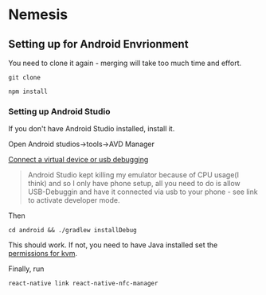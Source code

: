 # Nemesis

## Setting up for Android Envrionment

You need to clone it again - merging will take too much time and effort.

```
git clone

npm install

```

### Setting up Android Studio

If you don't have Android Studio installed, install it.

Open Android studios->tools->AVD Manager

[Connect a virtual device or usb debugging](https://stackoverflow.com/questions/48039119/com-android-builder-testing-api-deviceexception-no-connected-devices)

> Android Studio kept killing my emulator because of CPU usage(I think)
> and so I only have phone setup, all you need to do is allow USB-Debuggin and have it connected via usb to your phone - see link to activate developer mode.

Then

```
cd android && ./gradlew installDebug
```

This should work. If not, you need to have Java installed set the [permissions for kvm](https://stackoverflow.com/questions/37300811/android-studio-dev-kvm-device-permission-denied).

Finally, run

```
react-native link react-native-nfc-manager
```
